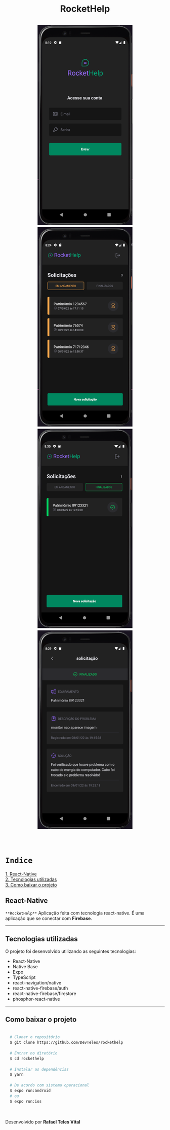 <h1 align="center">
  RocketHelp
  <br /> <br />
  <img src="src/assets/signIn.png" width="300" />  
  <img src="src/assets/solicitações.png" width="300" />  
  <img src="src/assets/finalizado.png" width="300" />
  <img src="src/assets/detalhe.png" width="300" />
  <br /> <br />
</h1>

# `Indice`

<a href="#React-Native">1. React-Native</a> <br />
<a href="#Tecnologias-utilizadas">2. Tecnologias utilizadas</a> <br />
<a href="#Como-baixar-o-projeto">3. Como baixar o projeto</a>

## React-Native

`**RocketHelp**` Aplicação feita com tecnologia react-native.
É uma aplicação que se conectar com **Firebase**.

---

## Tecnologias utilizadas

O projeto foi desenvolvido utilizando as seguintes tecnologias:

- React-Native
- Native Base
- Expo
- TypeScript
- react-navigation/native
- react-native-firebase/auth
- react-native-firebase/firestore
- phosphor-react-native

---

## Como baixar o projeto

```bash

  # Clonar o repositório
  $ git clone https://github.com/DevTeles/rockethelp

  # Entrar no diretório
  $ cd rockethelp

  # Instalar as dependências
  $ yarn

  # De acordo com sistema operacional
  $ expo run:android
  # ou
  $ expo run:ios
```

<br /><br />
Desenvolvido por **Rafael Teles Vital**
